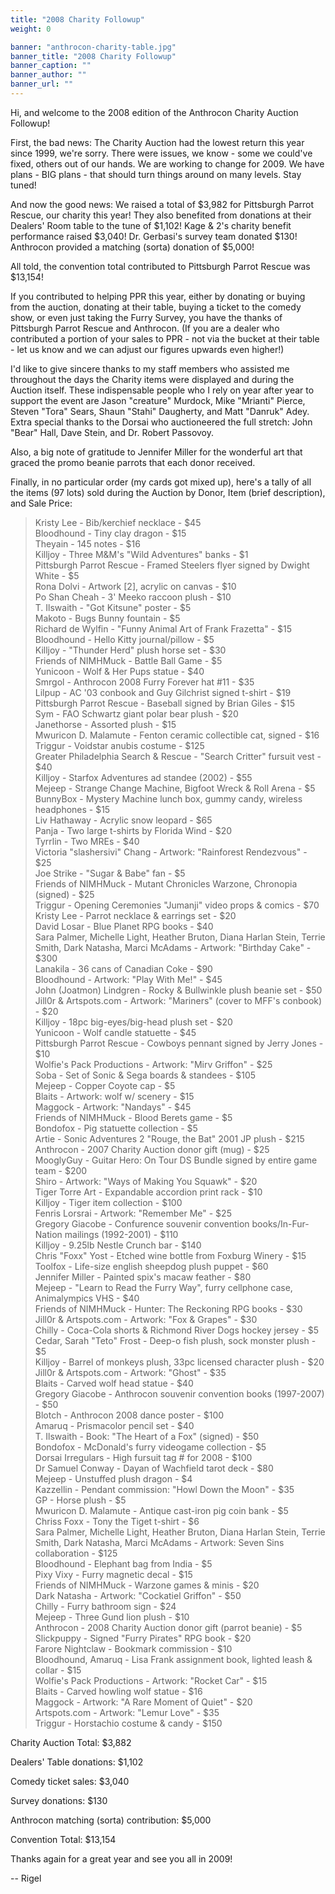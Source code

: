 ```yaml
---
title: "2008 Charity Followup"
weight: 0

banner: "anthrocon-charity-table.jpg"
banner_title: "2008 Charity Followup"
banner_caption: ""
banner_author: ""
banner_url: ""
---
```


Hi, and welcome to the 2008 edition of the Anthrocon Charity Auction Followup!

First, the bad news: The Charity Auction had the lowest return this year since 1999, we're sorry. There were issues, we know - some we could've fixed, others out of our hands. We are working to change for 2009. We have plans - BIG plans - that should turn things around on many levels. Stay tuned!

And now the good news: We raised a total of $3,982 for Pittsburgh Parrot Rescue, our charity this year! They also benefited from donations at their Dealers' Room table to the tune of $1,102! Kage &amp; 2's charity benefit performance raised $3,040! Dr. Gerbasi's survey team donated $130! Anthrocon provided a matching (sorta) donation of $5,000!

All told, the convention total contributed to Pittsburgh Parrot Rescue was $13,154!

If you contributed to helping PPR this year, either by donating or buying from the auction, donating at their table, buying a ticket to the comedy show, or even just taking the Furry Survey, you have the thanks of Pittsburgh Parrot Rescue and Anthrocon. (If you are a dealer who contributed a portion of your sales to PPR - not via the bucket at their table - let us know and we can adjust our figures upwards even higher!)

I'd like to give sincere thanks to my staff members who assisted me throughout the days the Charity items were displayed and during the Auction itself. These indispensable people who I rely on year after year to support the event are Jason "creature" Murdock, Mike "Mrianti" Pierce, Steven "Tora" Sears, Shaun "Stahi" Daugherty, and Matt "Danruk" Adey. Extra special thanks to the Dorsai who auctioneered the full stretch: John "Bear" Hall, Dave Stein, and Dr. Robert Passovoy.

Also, a big note of gratitude to Jennifer Miller for the wonderful art that graced the promo beanie parrots that each donor received.

Finally, in no particular order (my cards got mixed up), here's a tally of all the items (97 lots) sold during the Auction by Donor, Item (brief description), and Sale Price:

> Kristy Lee - Bib/kerchief necklace - $45<br>
> Bloodhound - Tiny clay dragon - $15<br>
> Theyain - 145 notes - $16<br>
> Killjoy - Three M&amp;M's "Wild Adventures" banks - $1<br>
> Pittsburgh Parrot Rescue - Framed Steelers flyer signed by Dwight White - $5<br>
> Rona Dolvi - Artwork [2], acrylic on canvas - $10<br>
> Po Shan Cheah - 3' Meeko raccoon plush - $10<br>
> T. Ilswaith - "Got Kitsune" poster - $5<br>
> Makoto - Bugs Bunny fountain - $5<br>
> Richard de Wylfin - "Funny Animal Art of Frank Frazetta" - $15<br>
> Bloodhound - Hello Kitty journal/pillow - $5<br>
> Killjoy - "Thunder Herd" plush horse set - $30<br>
> Friends of NIMHMuck - Battle Ball Game - $5<br>
> Yunicoon - Wolf &amp; Her Pups statue - $40<br>
> Smrgol - Anthrocon 2008 Furry Forever hat #11 - $35<br>
> Lilpup - AC '03 conbook and Guy Gilchrist signed t-shirt - $19<br>
> Pittsburgh Parrot Rescue - Baseball signed by Brian Giles - $15<br>
> Sym - FAO Schwartz giant polar bear plush - $20<br>
> Janethorse - Assorted plush - $15<br>
> Mwuricon D. Malamute - Fenton ceramic collectible cat, signed - $16<br>
> Triggur - Voidstar anubis costume - $125<br>
> Greater Philadelphia Search &amp; Rescue - "Search Critter" fursuit vest - $40<br>
> Killjoy - Starfox Adventures ad standee (2002) - $55<br>
> Mejeep - Strange Change Machine, Bigfoot Wreck &amp; Roll Arena - $5<br>
> BunnyBox - Mystery Machine lunch box, gummy candy, wireless headphones - $15<br>
> Liv Hathaway - Acrylic snow leopard - $65<br>
> Panja - Two large t-shirts by Florida Wind - $20<br>
> Tyrrlin - Two MREs - $40<br>
> Victoria "slashersivi" Chang - Artwork: "Rainforest Rendezvous" - $25<br>
> Joe Strike - "Sugar &amp; Babe" fan - $5<br>
> Friends of NIMHMuck - Mutant Chronicles Warzone, Chronopia (signed) - $25<br>
> Triggur - Opening Ceremonies "Jumanji" video props &amp; comics - $70<br>
> Kristy Lee - Parrot necklace &amp; earrings set - $20<br>
> David Losar - Blue Planet RPG books - $40<br>
> Sara Palmer, Michelle Light, Heather Bruton, Diana Harlan Stein, Terrie Smith, Dark Natasha, Marci McAdams - Artwork: "Birthday Cake" - $300<br>
> Lanakila - 36 cans of Canadian Coke - $90<br>
> Bloodhound - Artwork: "Play With Me!" - $45<br>
> John (Joatmon) Lindgren - Rocky &amp; Bullwinkle plush beanie set - $50<br>
> Jill0r &amp; Artspots.com - Artwork: "Mariners" (cover to MFF's conbook) - $20<br>
> Killjoy - 18pc big-eyes/big-head plush set - $20<br>
> Yunicoon - Wolf candle statuette - $45<br>
> Pittsburgh Parrot Rescue - Cowboys pennant signed by Jerry Jones - $10<br>
> Wolfie's Pack Productions - Artwork: "Mirv Griffon" - $25<br>
> Soba - Set of Sonic &amp; Sega boards &amp; standees - $105<br>
> Mejeep - Copper Coyote cap - $5<br>
> Blaits - Artwork: wolf w/ scenery - $15<br>
> Maggock - Artwork: "Nandays" - $45<br>
> Friends of NIMHMuck - Blood Berets game - $5<br>
> Bondofox - Pig statuette collection - $5<br>
> Artie - Sonic Adventures 2 "Rouge, the Bat" 2001 JP plush - $215<br>
> Anthrocon - 2007 Charity Auction donor gift (mug) - $25<br>
> MooglyGuy - Guitar Hero: On Tour DS Bundle signed by entire game team - $200<br>
> Shiro - Artwork: "Ways of Making You Squawk" - $20<br>
> Tiger Torre Art - Expandable accordion print rack - $10<br>
> Killjoy - Tiger item collection - $100<br>
> Fenris Lorsrai - Artwork: "Remember Me" - $25<br>
> Gregory Giacobe - Confurence souvenir convention books/In-Fur-Nation mailings (1992-2001) - $110<br>
> Killjoy - 9.25lb Nestle Crunch bar - $140<br>
> Chris "Foxx" Yost - Etched wine bottle from Foxburg Winery - $15<br>
> Toolfox - Life-size english sheepdog plush puppet - $60<br>
> Jennifer Miller - Painted spix's macaw feather - $80<br>
> Mejeep - "Learn to Read the Furry Way", furry cellphone case, Animalympics VHS - $40<br>
> Friends of NIMHMuck - Hunter: The Reckoning RPG books - $30<br>
> Jill0r &amp; Artspots.com - Artwork: "Fox &amp; Grapes" - $30<br>
> Chilly - Coca-Cola shorts &amp; Richmond River Dogs hockey jersey - $5<br>
> Cedar, Sarah "Teto" Frost - Deep-o fish plush, sock monster plush - $5<br>
> Killjoy - Barrel of monkeys plush, 33pc licensed character plush - $20<br>
> Jill0r &amp; Artspots.com - Artwork: "Ghost" - $35<br>
> Blaits - Carved wolf head statue - $40<br>
> Gregory Giacobe - Anthrocon souvenir convention books (1997-2007) - $50<br>
> Blotch - Anthrocon 2008 dance poster - $100<br>
> Amaruq - Prismacolor pencil set - $40<br>
> T. Ilswaith - Book: "The Heart of a Fox" (signed) - $50<br>
> Bondofox - McDonald's furry videogame collection - $5<br>
> Dorsai Irregulars - High fursuit tag # for 2008 - $100<br>
> Dr Samuel Conway - Dayan of Wachfield tarot deck - $80<br>
> Mejeep - Unstuffed plush dragon - $4<br>
> Kazzellin - Pendant commission: "Howl Down the Moon" - $35<br>
> GP - Horse plush - $5<br>
> Mwuricon D. Malamute - Antique cast-iron pig coin bank - $5<br>
> Chriss Foxx - Tony the Tiget t-shirt - $6<br>
> Sara Palmer, Michelle Light, Heather Bruton, Diana Harlan Stein, Terrie Smith, Dark Natasha, Marci McAdams - Artwork: Seven Sins collaboration - $125<br>
> Bloodhound - Elephant bag from India - $5<br>
> Pixy Vixy - Furry magnetic decal - $15<br>
> Friends of NIMHMuck - Warzone games &amp; minis - $20<br>
> Dark Natasha - Artwork: "Cockatiel Griffon" - $50<br>
> Chilly - Furry bathroom sign - $24<br>
> Mejeep - Three Gund lion plush - $10<br>
> Anthrocon - 2008 Charity Auction donor gift (parrot beanie) - $5<br>
> Slickpuppy - Signed "Furry Pirates" RPG book - $20<br>
> Farore Nightclaw - Bookmark commission - $10<br>
> Bloodhound, Amaruq - Lisa Frank assignment book, lighted leash &amp; collar - $15<br>
> Wolfie's Pack Productions - Artwork: "Rocket Car" - $15<br>
> Blaits - Carved howling wolf statue - $16<br>
> Maggock - Artwork: "A Rare Moment of Quiet" - $20<br>
> Artspots.com - Artwork: "Lemur Love" - $35<br>
> Triggur - Horstachio costume &amp; candy - $150

Charity Auction Total: $3,882

Dealers' Table donations: $1,102

Comedy ticket sales: $3,040

Survey donations: $130

Anthrocon matching (sorta) contribution: $5,000

Convention Total: $13,154

Thanks again for a great year and see you all in 2009!

-- Rigel
